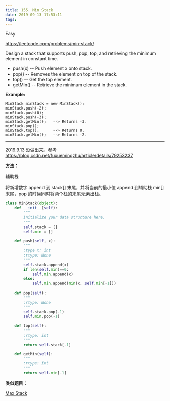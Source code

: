 ```yaml
---
title: 155. Min Stack
date: 2019-09-13 17:53:11
tags:
---
```


Easy

https://leetcode.com/problems/min-stack/

Design a stack that supports push, pop, top, and retrieving the minimum element in constant time.

- push(x) -- Push element x onto stack.
- pop() -- Removes the element on top of the stack.
- top() -- Get the top element.
- getMin() -- Retrieve the minimum element in the stack. 

**Example:**

```
MinStack minStack = new MinStack();
minStack.push(-2);
minStack.push(0);
minStack.push(-3);
minStack.getMin();   --> Returns -3.
minStack.pop();
minStack.top();      --> Returns 0.
minStack.getMin();   --> Returns -2.
```

---

2019.9.13 没做出来，参考 https://blog.csdn.net/fuxuemingzhu/article/details/79253237

**方法：**

辅助栈

将新增数字 append 到 stack[] 末尾，并将当前的最小值 append 到辅助栈 min[] 末尾，pop 的时候同时将两个栈的末尾元素出栈。

```python
class MinStack(object):
    def __init__(self):
        """
        initialize your data structure here.
        """
        self.stack = []
        self.min = []
        
    def push(self, x):
        """
        :type x: int
        :rtype: None
        """
        self.stack.append(x)
        if len(self.min)==0:
            self.min.append(x)
        else:
            self.min.append(min(x, self.min[-1]))
        
    def pop(self):
        """
        :rtype: None
        """
        self.stack.pop(-1)
        self.min.pop(-1)
        
    def top(self):
        """
        :rtype: int
        """
        return self.stack[-1]

    def getMin(self):
        """
        :rtype: int
        """
        return self.min[-1]
```

**类似题目：**

[Max Stack](https://leetcode.com/problems/max-stack/)

